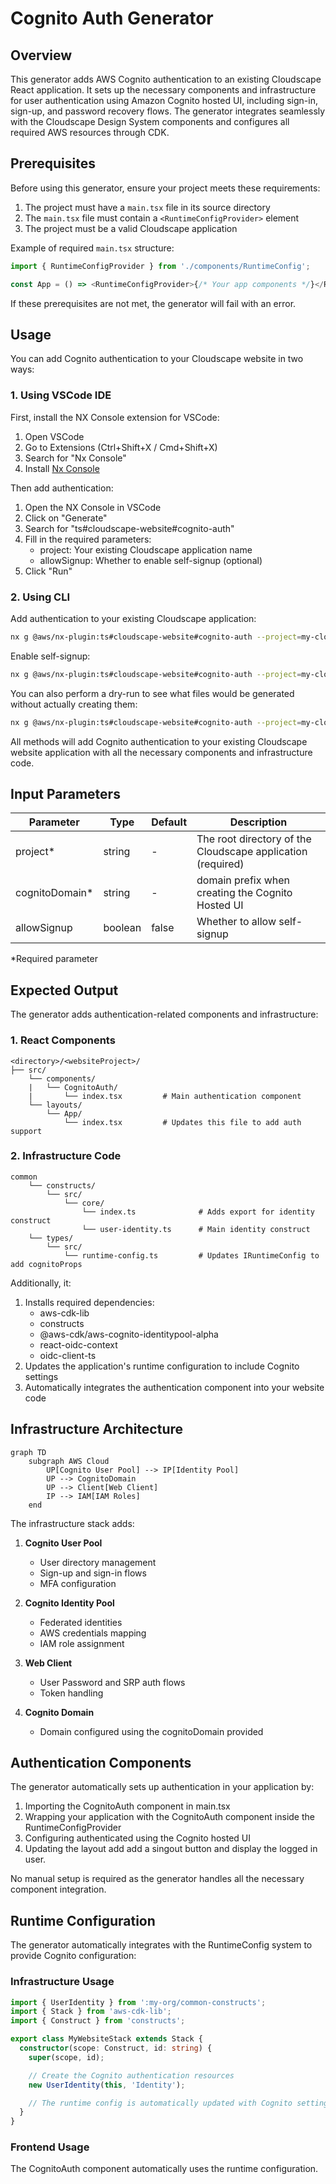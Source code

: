 # Cognito Auth Generator

## Overview

This generator adds AWS Cognito authentication to an existing Cloudscape React application. It sets up the necessary components and infrastructure for user authentication using Amazon Cognito hosted UI, including sign-in, sign-up, and password recovery flows. The generator integrates seamlessly with the Cloudscape Design System components and configures all required AWS resources through CDK.

## Prerequisites

Before using this generator, ensure your project meets these requirements:

1. The project must have a `main.tsx` file in its source directory
2. The `main.tsx` file must contain a `<RuntimeConfigProvider>` element
3. The project must be a valid Cloudscape application

Example of required `main.tsx` structure:

```typescript
import { RuntimeConfigProvider } from './components/RuntimeConfig';

const App = () => <RuntimeConfigProvider>{/* Your app components */}</RuntimeConfigProvider>;
```

If these prerequisites are not met, the generator will fail with an error.

## Usage

You can add Cognito authentication to your Cloudscape website in two ways:

### 1. Using VSCode IDE

First, install the NX Console extension for VSCode:

1. Open VSCode
2. Go to Extensions (Ctrl+Shift+X / Cmd+Shift+X)
3. Search for "Nx Console"
4. Install [Nx Console](https://marketplace.visualstudio.com/items?itemName=nrwl.angular-console)

Then add authentication:

1. Open the NX Console in VSCode
2. Click on "Generate"
3. Search for "ts#cloudscape-website#cognito-auth"
4. Fill in the required parameters:
   - project: Your existing Cloudscape application name
   - allowSignup: Whether to enable self-signup (optional)
5. Click "Run"

### 2. Using CLI

Add authentication to your existing Cloudscape application:

```bash
nx g @aws/nx-plugin:ts#cloudscape-website#cognito-auth --project=my-cloudscape-app --cognito-domain=<your-domain-prefix>
```

Enable self-signup:

```bash
nx g @aws/nx-plugin:ts#cloudscape-website#cognito-auth --project=my-cloudscape-app --allowSignup=true --cognito-domain=<your-domain-prefix>
```

You can also perform a dry-run to see what files would be generated without actually creating them:

```bash
nx g @aws/nx-plugin:ts#cloudscape-website#cognito-auth --project=my-cloudscape-app --cognito-domain=<your-domain-prefix> --dry-run
```

All methods will add Cognito authentication to your existing Cloudscape website application with all the necessary components and infrastructure code.

## Input Parameters

| Parameter       | Type    | Default | Description                                                 |
| --------------- | ------- | ------- | ----------------------------------------------------------- |
| project\*       | string  | -       | The root directory of the Cloudscape application (required) |
| cognitoDomain\* | string  | -       | domain prefix when creating the Cognito Hosted UI           |
| allowSignup     | boolean | false   | Whether to allow self-signup                                |

\*Required parameter

## Expected Output

The generator adds authentication-related components and infrastructure:

### 1. React Components

```
<directory>/<websiteProject>/
├── src/
    └── components/
    |   └── CognitoAuth/
    |       └── index.tsx         # Main authentication component
    └── layouts/
        └── App/
            └── index.tsx         # Updates this file to add auth support

```

### 2. Infrastructure Code

```
common
    └── constructs/
        └── src/
            └── core/
                └── index.ts              # Adds export for identity construct
                └── user-identity.ts      # Main identity construct
    └── types/
        └── src/
            └── runtime-config.ts         # Updates IRuntimeConfig to add cognitoProps
```

Additionally, it:

1. Installs required dependencies:
   - aws-cdk-lib
   - constructs
   - @aws-cdk/aws-cognito-identitypool-alpha
   - react-oidc-context
   - oidc-client-ts
2. Updates the application's runtime configuration to include Cognito settings
3. Automatically integrates the authentication component into your website code

## Infrastructure Architecture

```mermaid
graph TD
    subgraph AWS Cloud
        UP[Cognito User Pool] --> IP[Identity Pool]
        UP --> CognitoDomain
        UP --> Client[Web Client]
        IP --> IAM[IAM Roles]
    end
```

The infrastructure stack adds:

1. **Cognito User Pool**

   - User directory management
   - Sign-up and sign-in flows
   - MFA configuration

2. **Cognito Identity Pool**

   - Federated identities
   - AWS credentials mapping
   - IAM role assignment

3. **Web Client**

   - User Password and SRP auth flows
   - Token handling

4. **Cognito Domain**
   - Domain configured using the cognitoDomain provided

## Authentication Components

The generator automatically sets up authentication in your application by:

1. Importing the CognitoAuth component in main.tsx
2. Wrapping your application with the CognitoAuth component inside the RuntimeConfigProvider
3. Configuring authenticated using the Cognito hosted UI
4. Updating the layout add add a singout button and display the logged in user.

No manual setup is required as the generator handles all the necessary component integration.

## Runtime Configuration

The generator automatically integrates with the RuntimeConfig system to provide Cognito configuration:

### Infrastructure Usage

```typescript
import { UserIdentity } from ':my-org/common-constructs';
import { Stack } from 'aws-cdk-lib';
import { Construct } from 'constructs';

export class MyWebsiteStack extends Stack {
  constructor(scope: Construct, id: string) {
    super(scope, id);

    // Create the Cognito authentication resources
    new UserIdentity(this, 'Identity');

    // The runtime config is automatically updated with Cognito settings
  }
}
```

### Frontend Usage

The CognitoAuth component automatically uses the runtime configuration.

